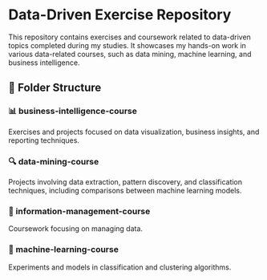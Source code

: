 # Data-Driven Exercise Repository

This repository contains exercises and coursework related to data-driven topics completed during my studies. It showcases my hands-on work in various data-related courses, such as data mining, machine learning, and business intelligence.

## 📁 Folder Structure
### **📊 business-intelligence-course**

Exercises and projects focused on data visualization, business insights, and reporting techniques.

### **🔍 data-mining-course**

Projects involving data extraction, pattern discovery, and classification techniques, including comparisons between machine learning models.

### **📂 information-management-course**

Coursework focusing on managing data.

### **🤖 machine-learning-course**

Experiments and models in classification and clustering algorithms.
